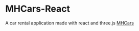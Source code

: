 # MHCars-React
A car rental application made with react and three.js
[MHCars](https://mhcars-daw.netlify.app/)
